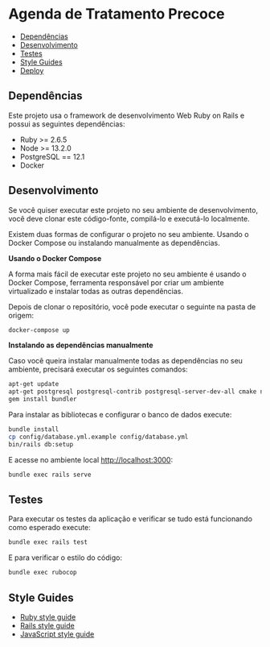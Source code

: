 # Agenda de Tratamento Precoce

- [Dependências](#dependencias)
- [Desenvolvimento](#desenvolvimento)
- [Testes](#testes)
- [Style Guides](#style-guides)
- [Deploy](#deploy)

## Dependências

Este projeto usa o framework de desenvolvimento Web Ruby on Rails e possui as seguintes
dependências:

- Ruby >= 2.6.5
- Node >= 13.2.0
- PostgreSQL == 12.1
- Docker

## Desenvolvimento

Se você quiser executar este projeto no seu ambiente de desenvolvimento,
você deve clonar este código-fonte, compilá-lo e executá-lo localmente.

Existem duas formas de configurar o projeto no seu ambiente. Usando o
Docker Compose ou instalando manualmente as dependências.

**Usando o Docker Compose**

A forma mais fácil de executar este projeto no seu ambiente é usando o
Docker Compose, ferramenta responsável por criar um ambiente virtualizado e
instalar todas as outras dependências.

Depois de clonar o repositório, você pode executar o seguinte na pasta de origem:

```sh
docker-compose up
```

**Instalando as dependências manualmente**

Caso você queira instalar manualmente todas as dependências no seu ambiente, precisará
executar os seguintes comandos:

```sh
apt-get update
apt-get postgresql postgresql-contrib postgresql-server-dev-all cmake node libpq-dev
gem install bundler
```

Para instalar as bibliotecas e configurar o banco de dados execute:

```sh
bundle install
cp config/database.yml.example config/database.yml
bin/rails db:setup
```

E acesse no ambiente local [http://localhost:3000](http://localhost:3000):

```sh
bundle exec rails serve
```

## Testes

Para executar os testes da aplicação e verificar se tudo está funcionando como
esperado execute:

```sh
bundle exec rails test
```

E para verificar o estilo do código:

```sh
bundle exec rubocop
```

## Style Guides

- [Ruby style guide](https://github.com/bbatsov/ruby-style-guide)
- [Rails style guide](https://github.com/bbatsov/rails-style-guide)
- [JavaScript style guide](https://github.com/airbnb/javascript)
